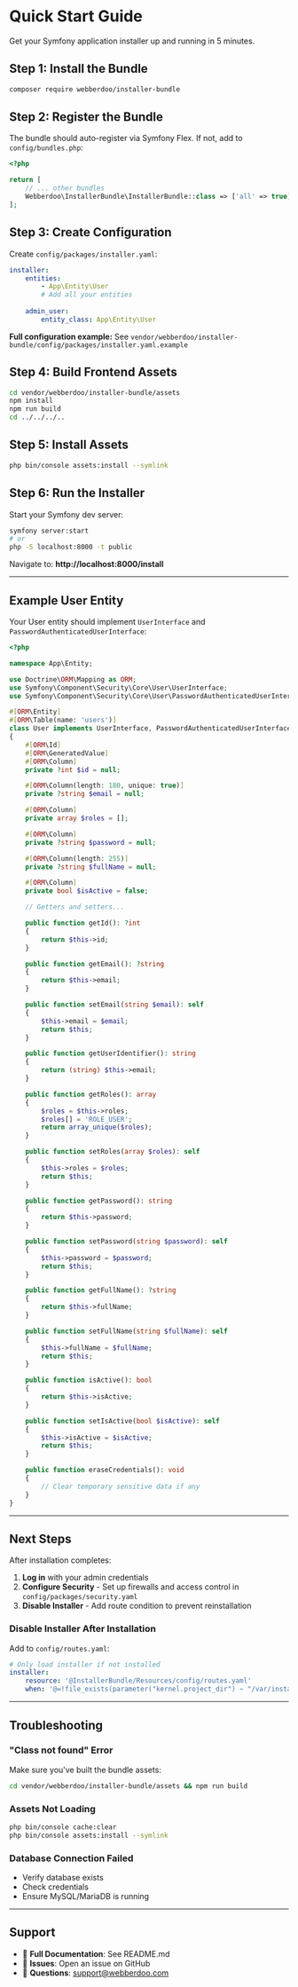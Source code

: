 # Quick Start Guide

Get your Symfony application installer up and running in 5 minutes.

## Step 1: Install the Bundle

```bash
composer require webberdoo/installer-bundle
```

## Step 2: Register the Bundle

The bundle should auto-register via Symfony Flex. If not, add to `config/bundles.php`:

```php
<?php

return [
    // ... other bundles
    Webberdoo\InstallerBundle\InstallerBundle::class => ['all' => true],
];
```

## Step 3: Create Configuration

Create `config/packages/installer.yaml`:

```yaml
installer:
    entities:
        - App\Entity\User
        # Add all your entities
    
    admin_user:
        entity_class: App\Entity\User
```

**Full configuration example:** See `vendor/webberdoo/installer-bundle/config/packages/installer.yaml.example`

## Step 4: Build Frontend Assets

```bash
cd vendor/webberdoo/installer-bundle/assets
npm install
npm run build
cd ../../../..
```

## Step 5: Install Assets

```bash
php bin/console assets:install --symlink
```

## Step 6: Run the Installer

Start your Symfony dev server:

```bash
symfony server:start
# or
php -S localhost:8000 -t public
```

Navigate to: **http://localhost:8000/install**

---

## Example User Entity

Your User entity should implement `UserInterface` and `PasswordAuthenticatedUserInterface`:

```php
<?php

namespace App\Entity;

use Doctrine\ORM\Mapping as ORM;
use Symfony\Component\Security\Core\User\UserInterface;
use Symfony\Component\Security\Core\User\PasswordAuthenticatedUserInterface;

#[ORM\Entity]
#[ORM\Table(name: 'users')]
class User implements UserInterface, PasswordAuthenticatedUserInterface
{
    #[ORM\Id]
    #[ORM\GeneratedValue]
    #[ORM\Column]
    private ?int $id = null;

    #[ORM\Column(length: 180, unique: true)]
    private ?string $email = null;

    #[ORM\Column]
    private array $roles = [];

    #[ORM\Column]
    private ?string $password = null;

    #[ORM\Column(length: 255)]
    private ?string $fullName = null;

    #[ORM\Column]
    private bool $isActive = false;

    // Getters and setters...

    public function getId(): ?int
    {
        return $this->id;
    }

    public function getEmail(): ?string
    {
        return $this->email;
    }

    public function setEmail(string $email): self
    {
        $this->email = $email;
        return $this;
    }

    public function getUserIdentifier(): string
    {
        return (string) $this->email;
    }

    public function getRoles(): array
    {
        $roles = $this->roles;
        $roles[] = 'ROLE_USER';
        return array_unique($roles);
    }

    public function setRoles(array $roles): self
    {
        $this->roles = $roles;
        return $this;
    }

    public function getPassword(): string
    {
        return $this->password;
    }

    public function setPassword(string $password): self
    {
        $this->password = $password;
        return $this;
    }

    public function getFullName(): ?string
    {
        return $this->fullName;
    }

    public function setFullName(string $fullName): self
    {
        $this->fullName = $fullName;
        return $this;
    }

    public function isActive(): bool
    {
        return $this->isActive;
    }

    public function setIsActive(bool $isActive): self
    {
        $this->isActive = $isActive;
        return $this;
    }

    public function eraseCredentials(): void
    {
        // Clear temporary sensitive data if any
    }
}
```

---

## Next Steps

After installation completes:

1. **Log in** with your admin credentials
2. **Configure Security** - Set up firewalls and access control in `config/packages/security.yaml`
3. **Disable Installer** - Add route condition to prevent reinstallation

### Disable Installer After Installation

Add to `config/routes.yaml`:

```yaml
# Only load installer if not installed
installer:
    resource: '@InstallerBundle/Resources/config/routes.yaml'
    when: '@=!file_exists(parameter("kernel.project_dir") ~ "/var/install_completed")'
```

---

## Troubleshooting

### "Class not found" Error

Make sure you've built the bundle assets:
```bash
cd vendor/webberdoo/installer-bundle/assets && npm run build
```

### Assets Not Loading

```bash
php bin/console cache:clear
php bin/console assets:install --symlink
```

### Database Connection Failed

- Verify database exists
- Check credentials
- Ensure MySQL/MariaDB is running

---

## Support

- 📖 **Full Documentation**: See README.md
- 🐛 **Issues**: Open an issue on GitHub
- 💬 **Questions**: support@webberdoo.com
